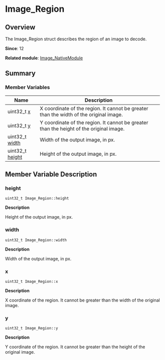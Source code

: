 # Image_Region


## Overview

The Image_Region struct describes the region of an image to decode.

**Since**: 12

**Related module**: [Image_NativeModule](_image___native_module.md)


## Summary


### Member Variables

| Name| Description| 
| -------- | -------- |
| uint32_t [x](#x) | X coordinate of the region. It cannot be greater than the width of the original image. | 
| uint32_t [y](#y) | Y coordinate of the region. It cannot be greater than the height of the original image. | 
| uint32_t [width](#width) | Width of the output image, in px. | 
| uint32_t [height](#height) | Height of the output image, in px. | 


## Member Variable Description


### height

```
uint32_t Image_Region::height
```
**Description**

Height of the output image, in px.


### width

```
uint32_t Image_Region::width
```
**Description**

Width of the output image, in px.


### x

```
uint32_t Image_Region::x
```
**Description**

X coordinate of the region. It cannot be greater than the width of the original image.


### y

```
uint32_t Image_Region::y
```
**Description**

Y coordinate of the region. It cannot be greater than the height of the original image.
